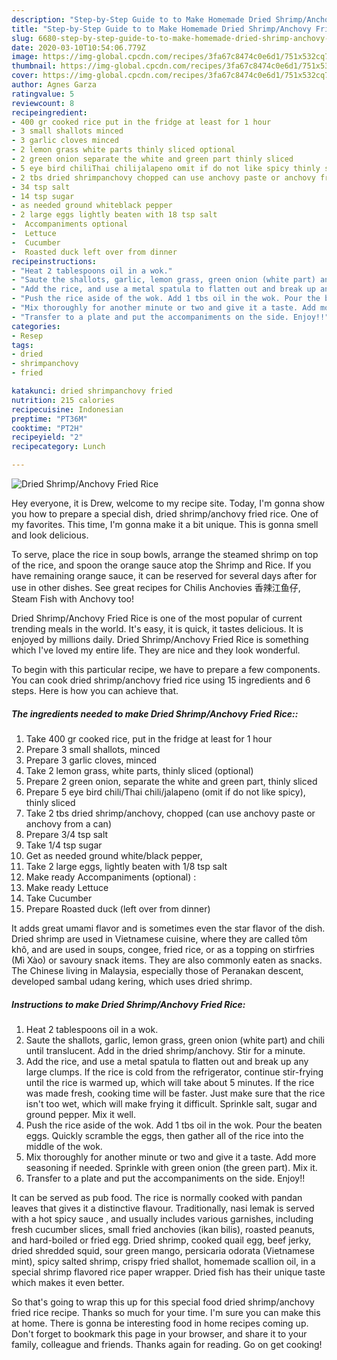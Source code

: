 ```yaml
---
description: "Step-by-Step Guide to to Make Homemade Dried Shrimp/Anchovy Fried Rice"
title: "Step-by-Step Guide to to Make Homemade Dried Shrimp/Anchovy Fried Rice"
slug: 6680-step-by-step-guide-to-to-make-homemade-dried-shrimp-anchovy-fried-rice
date: 2020-03-10T10:54:06.779Z
image: https://img-global.cpcdn.com/recipes/3fa67c8474c0e6d1/751x532cq70/dried-shrimpanchovy-fried-rice-recipe-main-photo.jpg
thumbnail: https://img-global.cpcdn.com/recipes/3fa67c8474c0e6d1/751x532cq70/dried-shrimpanchovy-fried-rice-recipe-main-photo.jpg
cover: https://img-global.cpcdn.com/recipes/3fa67c8474c0e6d1/751x532cq70/dried-shrimpanchovy-fried-rice-recipe-main-photo.jpg
author: Agnes Garza
ratingvalue: 5
reviewcount: 8
recipeingredient:
- 400 gr cooked rice put in the fridge at least for 1 hour
- 3 small shallots minced
- 3 garlic cloves minced
- 2 lemon grass white parts thinly sliced optional
- 2 green onion separate the white and green part thinly sliced
- 5 eye bird chiliThai chilijalapeno omit if do not like spicy thinly sliced
- 2 tbs dried shrimpanchovy chopped can use anchovy paste or anchovy from a can
- 34 tsp salt
- 14 tsp sugar
- as needed ground whiteblack pepper
- 2 large eggs lightly beaten with 18 tsp salt
-  Accompaniments optional 
-  Lettuce
-  Cucumber
-  Roasted duck left over from dinner
recipeinstructions:
- "Heat 2 tablespoons oil in a wok."
- "Saute the shallots, garlic, lemon grass, green onion (white part) and chili until translucent. Add in the dried shrimp/anchovy. Stir for a minute."
- "Add the rice, and use a metal spatula to flatten out and break up any large clumps. If the rice is cold from the refrigerator, continue stir-frying until the rice is warmed up, which will take about 5 minutes. If the rice was made fresh, cooking time will be faster. Just make sure that the rice isn&#39;t too wet, which will make frying it difficult. Sprinkle salt, sugar and ground pepper. Mix it well."
- "Push the rice aside of the wok. Add 1 tbs oil in the wok. Pour the beaten eggs. Quickly scramble the eggs, then gather all of the rice into the middle of the wok."
- "Mix thoroughly for another minute or two and give it a taste. Add more seasoning if needed. Sprinkle with green onion (the green part). Mix it."
- "Transfer to a plate and put the accompaniments on the side. Enjoy!!"
categories:
- Resep
tags:
- dried
- shrimpanchovy
- fried

katakunci: dried shrimpanchovy fried
nutrition: 215 calories
recipecuisine: Indonesian
preptime: "PT36M"
cooktime: "PT2H"
recipeyield: "2"
recipecategory: Lunch

---
```



![Dried Shrimp/Anchovy Fried Rice](https://img-global.cpcdn.com/recipes/3fa67c8474c0e6d1/751x532cq70/dried-shrimpanchovy-fried-rice-recipe-main-photo.jpg)

Hey everyone, it is Drew, welcome to my recipe site. Today, I'm gonna show you how to prepare a special dish, dried shrimp/anchovy fried rice. One of my favorites. This time, I'm gonna make it a bit unique. This is gonna smell and look delicious.

To serve, place the rice in soup bowls, arrange the steamed shrimp on top of the rice, and spoon the orange sauce atop the Shrimp and Rice. If you have remaining orange sauce, it can be reserved for several days after for use in other dishes. See great recipes for Chilis Anchovies 香辣江鱼仔, Steam Fish with Anchovy too!

Dried Shrimp/Anchovy Fried Rice is one of the most popular of current trending meals in the world. It's easy, it is quick, it tastes delicious. It is enjoyed by millions daily. Dried Shrimp/Anchovy Fried Rice is something which I've loved my entire life. They are nice and they look wonderful.


To begin with this particular recipe, we have to prepare a few components. You can cook dried shrimp/anchovy fried rice using 15 ingredients and 6 steps. Here is how you can achieve that.

##### The ingredients needed to make Dried Shrimp/Anchovy Fried Rice::

1. Take 400 gr cooked rice, put in the fridge at least for 1 hour
1. Prepare 3 small shallots, minced
1. Prepare 3 garlic cloves, minced
1. Take 2 lemon grass, white parts, thinly sliced (optional)
1. Prepare 2 green onion, separate the white and green part, thinly sliced
1. Prepare 5 eye bird chili/Thai chili/jalapeno (omit if do not like spicy), thinly sliced
1. Take 2 tbs dried shrimp/anchovy, chopped (can use anchovy paste or anchovy from a can)
1. Prepare 3/4 tsp salt
1. Take 1/4 tsp sugar
1. Get as needed ground white/black pepper,
1. Take 2 large eggs, lightly beaten with 1/8 tsp salt
1. Make ready  Accompaniments (optional) :
1. Make ready  Lettuce
1. Take  Cucumber
1. Prepare  Roasted duck (left over from dinner)


It adds great umami flavor and is sometimes even the star flavor of the dish. Dried shrimp are used in Vietnamese cuisine, where they are called tôm khô, and are used in soups, congee, fried rice, or as a topping on stirfries (Mì Xào) or savoury snack items. They are also commonly eaten as snacks. The Chinese living in Malaysia, especially those of Peranakan descent, developed sambal udang kering, which uses dried shrimp. 

##### Instructions to make Dried Shrimp/Anchovy Fried Rice:

1. Heat 2 tablespoons oil in a wok.
1. Saute the shallots, garlic, lemon grass, green onion (white part) and chili until translucent. Add in the dried shrimp/anchovy. Stir for a minute.
1. Add the rice, and use a metal spatula to flatten out and break up any large clumps. If the rice is cold from the refrigerator, continue stir-frying until the rice is warmed up, which will take about 5 minutes. If the rice was made fresh, cooking time will be faster. Just make sure that the rice isn&#39;t too wet, which will make frying it difficult. Sprinkle salt, sugar and ground pepper. Mix it well.
1. Push the rice aside of the wok. Add 1 tbs oil in the wok. Pour the beaten eggs. Quickly scramble the eggs, then gather all of the rice into the middle of the wok.
1. Mix thoroughly for another minute or two and give it a taste. Add more seasoning if needed. Sprinkle with green onion (the green part). Mix it.
1. Transfer to a plate and put the accompaniments on the side. Enjoy!!


It can be served as pub food. The rice is normally cooked with pandan leaves that gives it a distinctive flavour. Traditionally, nasi lemak is served with a hot spicy sauce , and usually includes various garnishes, including fresh cucumber slices, small fried anchovies (ikan bilis), roasted peanuts, and hard-boiled or fried egg. Dried shrimp, cooked quail egg, beef jerky, dried shredded squid, sour green mango, persicaria odorata (Vietnamese mint), spicy salted shrimp, crispy fried shallot, homemade scallion oil, in a special shrimp flavored rice paper wrapper. Dried fish has their unique taste which makes it even better. 

So that's going to wrap this up for this special food dried shrimp/anchovy fried rice recipe. Thanks so much for your time. I'm sure you can make this at home. There is gonna be interesting food in home recipes coming up. Don't forget to bookmark this page in your browser, and share it to your family, colleague and friends. Thanks again for reading. Go on get cooking!
